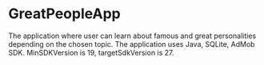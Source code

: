 # GreatPeopleApp

The application where user can learn about famous and great personalities depending on the chosen topic.
The application uses Java, SQLite, AdMob SDK.
MinSDKVersion is 19, targetSdkVersion is 27.
